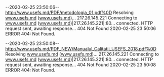 --2020-02-25 23:50:06--  http://www.usefs.md/PDF/metodologia_01.pdf%0D
Resolving www.usefs.md (www.usefs.md)... 217.26.145.221
Connecting to www.usefs.md (www.usefs.md)|217.26.145.221|:80... connected.
HTTP request sent, awaiting response... 404 Not Found
2020-02-25 23:50:06 ERROR 404: Not Found.

--2020-02-25 23:50:08--  http://www.usefs.md/PDF_NEW/Manualul_Calitatii_USEFS_2018.pdf%0D
Resolving www.usefs.md (www.usefs.md)... 217.26.145.221
Connecting to www.usefs.md (www.usefs.md)|217.26.145.221|:80... connected.
HTTP request sent, awaiting response... 404 Not Found
2020-02-25 23:50:08 ERROR 404: Not Found.

